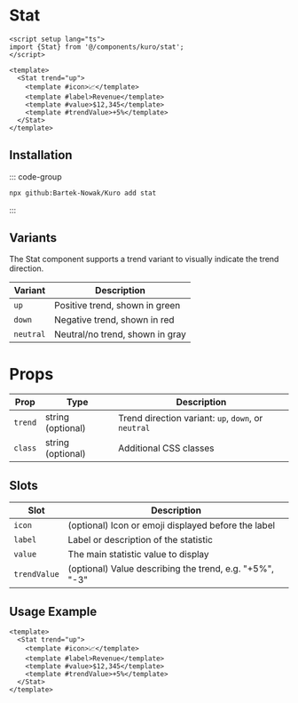 # Stat

```vue
<script setup lang="ts">
import {Stat} from '@/components/kuro/stat';
</script>

<template>
  <Stat trend="up">
    <template #icon>📈</template>
    <template #label>Revenue</template>
    <template #value>$12,345</template>
    <template #trendValue>+5%</template>
  </Stat>
</template>
```

## Installation

::: code-group
```bash
npx github:Bartek-Nowak/Kuro add stat
```
:::

## Variants

The Stat component supports a trend variant to visually indicate the trend direction.

| Variant   | Description                     |
| --------- | ------------------------------- |
| `up`      | Positive trend, shown in green  |
| `down`    | Negative trend, shown in red    |
| `neutral` | Neutral/no trend, shown in gray |

# Props

| Prop    | Type              | Description                                         |
| ------- | ----------------- | --------------------------------------------------- |
| `trend` | string (optional) | Trend direction variant: `up`, `down`, or `neutral` |
| `class` | string (optional) | Additional CSS classes                              |

## Slots

| Slot         | Description                                             |
| ------------ | ------------------------------------------------------- |
| `icon`       | (optional) Icon or emoji displayed before the label     |
| `label`      | Label or description of the statistic                   |
| `value`      | The main statistic value to display                     |
| `trendValue` | (optional) Value describing the trend, e.g. "+5%", "-3" |

## Usage Example

```vue
<template>
  <Stat trend="up">
    <template #icon>📈</template>
    <template #label>Revenue</template>
    <template #value>$12,345</template>
    <template #trendValue>+5%</template>
  </Stat>
</template>
```
